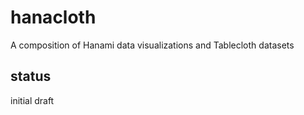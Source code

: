 # hanacloth

A composition of Hanami data visualizations and Tablecloth datasets

## status

initial draft

